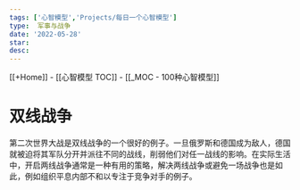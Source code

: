 ```yaml
---
tags: ['心智模型','Projects/每日一个心智模型']
type:  军事与战争
date: '2022-05-28'
star:
desc: 
---
```

[[+Home]] - [[心智模型 TOC]] - [[_MOC - 100种心智模型]]


# 双线战争

第二次世界大战是双线战争的一个很好的例子。一旦俄罗斯和德国成为敌人，德国就被迫将其军队分开并派往不同的战线，削弱他们对任一战线的影响。在实际生活中，开启两线战争通常是一种有用的策略，解决两线战争或避免一场战争也是如此，例如组织平息内部不和以专注于竞争对手的例子。